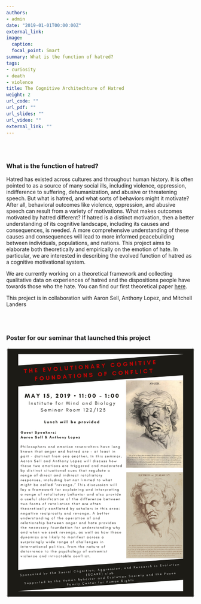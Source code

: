 ```yaml
---
authors:
- admin
date: "2019-01-01T00:00:00Z"
external_link:
image:
  caption:
  focal_point: Smart
summary: What is the function of hatred?
tags:
- curiosity
- death
- violence
title: The Cognitive Architechture of Hatred
weight: 2
url_code: ""
url_pdf: ""
url_slides: ""
url_video: ""
external_link: ""
---
```


<br/><br/>

### What is the function of hatred?

Hatred has existed across cultures and throughout human history. It is often pointed to as a source of many social ills, including violence, oppression, indifference to suffering, dehumanization, and abusive or threatening speech. But what is hatred, and what sorts of behaviors might it motivate? After all, behavioral outcomes like violence, oppression, and abusive speech can result from a variety of motivations. What makes outcomes motivated by hatred different? If hatred is a distinct motivation, then a better understanding of its cognitive landscape, including its causes and consequences, is needed. A more comprehensive understanding of these causes and consequences will lead to more informed peacebuilding between individuals, populations, and nations. This project aims to elaborate both theoretically and empirically on the emotion of hate. In particular, we are interested in describing the evolved function of hatred as a cognitive motivational system.

We are currently working on a theoretical framework and collecting qualitative data on experiences of hatred and the dispositions people have towards those who the hate. You can find our first theoretical paper [here]().

This project is in collaboration with Aaron Sell, Anthony Lopez, and Mitchell Landers

<br/><br/>

### Poster for our seminar that launched this project

![](poster.jpg)


